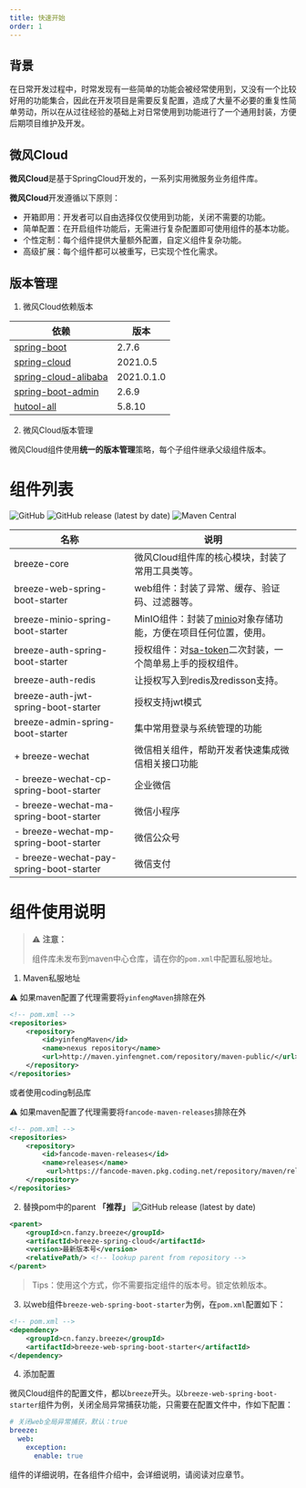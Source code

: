 ```yaml
---
title: 快速开始
order: 1
---
```


## 背景

在日常开发过程中，时常发现有一些简单的功能会被经常使用到，又没有一个比较好用的功能集合，因此在开发项目是需要反复配置，造成了大量不必要的重复性简单劳动，所以在从过往经验的基础上对日常使用到功能进行了一个通用封装，方便后期项目维护及开发。

## 微风Cloud

**微风Cloud**是基于SpringCloud开发的，一系列实用微服务业务组件库。

**微风Cloud**开发遵循以下原则：

* 开箱即用：开发者可以自由选择仅仅使用到功能，关闭不需要的功能。
* 简单配置：在开启组件功能后，无需进行复杂配置即可使用组件的基本功能。
* 个性定制：每个组件提供大量额外配置，自定义组件复杂功能。
* 高级扩展：每个组件都可以被重写，已实现个性化需求。

## 版本管理

1. 微风Cloud依赖版本

| 依赖                                                                      | 版本         |
| ----------------------------------------------------------------------- | ---------- |
| [spring-boot](https://spring.io/projects/spring-boot)                   | 2.7.6      |
| [spring-cloud](https://spring.io/projects/spring-cloud)                 | 2021.0.5   |
| [spring-cloud-alibaba](https://spring.io/projects/spring-cloud-alibaba) | 2021.0.1.0 |
| [spring-boot-admin](https://github.com/codecentric/spring-boot-admin)   | 2.6.9      |
| [hutool-all](https://gitee.com/dromara/hutool/)                         | 5.8.10     |

2. 微风Cloud版本管理

微风Cloud组件使用**统一的版本管理**策略，每个子组件继承父级组件版本。

# 组件列表

![GitHub](https://img.shields.io/github/license/fanzaiyang/breeze-spring-cloud.png) ![GitHub release (latest by date)](https://img.shields.io/github/v/release/fanzaiyang/breeze-spring-cloud.png) ![Maven Central](https://img.shields.io/maven-central/v/cn.fanzy.breeze/breeze-spring-cloud.png)

| 名称                                       | 说明                                                                             |
| ---------------------------------------- | ------------------------------------------------------------------------------ |
| breeze-core                              | 微风Cloud组件库的核心模块，封装了常用工具类等。                                                     |
| breeze-web-spring-boot-starter           | web组件：封装了异常、缓存、验证码、过滤器等。                                                       |
| breeze-minio-spring-boot-starter         | MinIO组件：封装了[minio](https://min.io/)对象存储功能，方便在项目任何位置，使用。                        |
| breeze-auth-spring-boot-starter          | 授权组件：对[sa-token](https://sa-token.dev33.cn/doc/index.html#/)二次封装，一个简单易上手的授权组件。 |
| breeze-auth-redis                        | 让授权写入到redis及redisson支持。                                                        |
| breeze-auth-jwt-spring-boot-starter      | 授权支持jwt模式                                                                      |
| breeze-admin-spring-boot-starter         | 集中常用登录与系统管理的功能                                                                 |
| + breeze-wechat                          | 微信相关组件，帮助开发者快速集成微信相关接口功能                                                       |
| -  breeze-wechat-cp-spring-boot-starter  | 企业微信                                                                           |
| -  breeze-wechat-ma-spring-boot-starter  | 微信小程序                                                                          |
| -  breeze-wechat-mp-spring-boot-starter  | 微信公众号                                                                          |
| -  breeze-wechat-pay-spring-boot-starter | 微信支付                                                                           |

# 组件使用说明

> ⚠️ **注意：**
> 
> 组件库未发布到maven中心仓库，请在你的`pom.xml`中配置私服地址。

1. Maven私服地址

⚠️ 如果maven配置了代理需要将`yinfengMaven`排除在外

```xml
<!-- pom.xml -->
<repositories>
    <repository>
        <id>yinfengMaven</id>
        <name>nexus repository</name>
        <url>http://maven.yinfengnet.com/repository/maven-public/</url>
    </repository>
</repositories>
```

或者使用coding制品库

⚠️ 如果maven配置了代理需要将`fancode-maven-releases`排除在外

```xml
<!-- pom.xml -->
<repositories>
    <repository>
        <id>fancode-maven-releases</id>
        <name>releases</name>
         <url>https://fancode-maven.pkg.coding.net/repository/maven/releases/</url>
    </repository>
</repositories>
```

2. 替换pom中的parent **「推荐」** ![GitHub release (latest by date)](https://img.shields.io/github/v/release/fanzaiyang/breeze-spring-cloud.png)

```xml
<parent>
    <groupId>cn.fanzy.breeze</groupId>
    <artifactId>breeze-spring-cloud</artifactId>
    <version>最新版本号</version>
    <relativePath/> <!-- lookup parent from repository -->
</parent>
```

> Tips：使用这个方式，你不需要指定组件的版本号。锁定依赖版本。

3. 以web组件`breeze-web-spring-boot-starter`为例，在`pom.xml`配置如下：

```xml
<!-- pom.xml -->
<dependency>
    <groupId>cn.fanzy.breeze</groupId>
    <artifactId>breeze-web-spring-boot-starter</artifactId>
</dependency>
```

4. 添加配置

微风Cloud组件的配置文件，都以`breeze`开头。以`breeze-web-spring-boot-starter`组件为例，关闭全局异常捕获功能，只需要在配置文件中，作如下配置：

```yaml
# 关闭web全局异常捕获，默认：true
breeze:
  web:
    exception: 
      enable: true
```

组件的详细说明，在各组件介绍中，会详细说明，请阅读对应章节。
